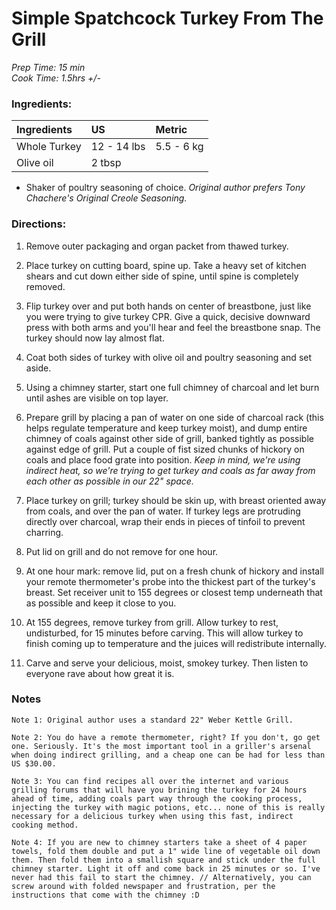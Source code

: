 # Simple Spatchcock Turkey From The Grill

*Prep Time: 15 min*<br>
*Cook Time: 1.5hrs +/-*


### Ingredients:  
|Ingredients | US    |Metric |
|:-----------|:------|:------|
| Whole Turkey | 12 - 14 lbs | 5.5 - 6 kg |
| Olive oil | 2 tbsp |
* Shaker of poultry seasoning of choice. *Original author prefers Tony Chachere's Original Creole Seasoning.*


### Directions:

1. Remove outer packaging and organ packet from thawed turkey.

2. Place turkey on cutting board, spine up. Take a heavy set of kitchen shears and cut down either side of spine, until spine is completely removed.

3. Flip turkey over and put both hands on center of breastbone, just like you were trying to give turkey CPR. Give a quick, decisive downward press with both arms and you'll hear and feel the breastbone snap. The turkey should now lay almost flat.

4. Coat both sides of turkey with olive oil and poultry seasoning and set aside.

5. Using a chimney starter, start one full chimney of charcoal and let burn until ashes are visible on top layer.

6. Prepare grill by placing a pan of water on one side of charcoal rack (this helps regulate temperature and keep turkey moist), and dump entire chimney of coals against other side of grill, banked tightly as possible against edge of grill. Put a couple of fist sized chunks of hickory on coals and place food grate into position. *Keep in mind, we're using indirect heat, so we're trying to get turkey and coals as far away from each other as possible in our 22" space.*

7. Place turkey on grill; turkey should be skin up, with breast oriented away from coals, and over the pan of water. If turkey legs are protruding directly over charcoal, wrap their ends in pieces of tinfoil to prevent charring.

8. Put lid on grill and do not remove for one hour. 

9. At one hour mark: remove lid, put on a fresh chunk of hickory and install your remote thermometer's probe into the thickest part of the turkey's breast. Set receiver unit to 155 degrees or closest temp underneath that as possible and keep it close to you.

10. At 155 degrees, remove turkey from grill. Allow turkey to rest, undisturbed, for 15 minutes before carving. This will allow turkey to finish coming up to temperature and the juices will redistribute internally.

11. Carve and serve your delicious, moist, smokey turkey. Then listen to everyone rave about how great it is.

### Notes

`Note 1: Original author uses a standard 22" Weber Kettle Grill.`

`Note 2: You do have a remote thermometer, right? If you don't, go get one. Seriously. It's the most important tool in a griller's arsenal when doing indirect grilling, and a cheap one can be had for less than US $30.00.`

`Note 3: You can find recipes all over the internet and various grilling forums that will have you brining the turkey for 24 hours ahead of time, adding coals part way through the cooking process, injecting the turkey with magic potions, etc... none of this is really necessary for a delicious turkey when using this fast, indirect cooking method.`

`Note 4: If you are new to chimney starters take a sheet of 4 paper towels, fold them double and put a 1" wide line of vegetable oil down them. Then fold them into a smallish square and stick under the full chimney starter. Light it off and come back in 25 minutes or so. I've never had this fail to start the chimney. // Alternatively, you can screw around with folded newspaper and frustration, per the instructions that come with the chimney :D`

